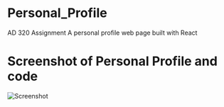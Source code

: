 # Personal_Profile
 AD 320 Assignment
 A personal profile web page built with React
# Screenshot of Personal Profile and code
![Screenshot](https://github.com/JoyZhang2023/Personal_Profile/assets/137982978/cbc3bde9-5af3-45f2-ab60-0649269cddcf)
